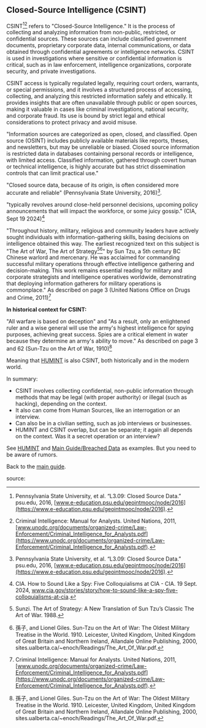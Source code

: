 ## Closed-Source Intelligence (CSINT)

CSINT[^psu][^azdps] refers to "Closed-Source Intelligence." It is the process of collecting and analyzing information from non-public, restricted, or confidential sources. These sources can include classified government documents, proprietary corporate data, internal communications, or data obtained through confidential agreements or intelligence networks. CSINT is used in investigations where sensitive or confidential information is critical, such as in law enforcement, intelligence organizations, corporate security, and private investigations.

CSINT access is typically regulated legally, requiring court orders, warrants, or special permissions, and it involves a structured process of accessing, collecting, and analyzing this restricted information safely and ethically. It provides insights that are often unavailable through public or open sources, making it valuable in cases like criminal investigations, national security, and corporate fraud. Its use is bound by strict legal and ethical considerations to protect privacy and avoid misuse.

"Information sources are categorized as open, closed, and classified. Open source (OSINT) includes publicly available materials like reports, theses, and newsletters, but may be unreliable or biased. Closed source information is restricted data in databases containing personal records or intelligence, with limited access. Classified information, gathered through covert human or technical intelligence, is highly accurate but has strict dissemination controls that can limit practical use."

"Closed source data, because of its origin, is often considered more accurate and reliable" (Pennsylvania State University, 2016)[^psu].

"typically revolves around close-held personnel decisions, upcoming policy announcements that will impact the workforce, or some juicy gossip." (CIA, Sept 19 2024)[^CIA]

"Throughout history, military, religious and community leaders have actively sought individuals with information-gathering skills, basing decisions on intelligence obtained this way. The earliest recognized text on this subject is "The Art of War, The Art of Strategy[^Sunzi][^Tzu]" by Sun Tzu, a 5th century BC Chinese warlord and mercenary. He was acclaimed for commanding successful military operations through effective intelligence gathering and decision-making. This work remains essential reading for military and corporate strategists and intelligence operatives worldwide, demonstrating that deploying information gatherers for military operations is commonplace." As described on page 3 (United Nations Office on Drugs and Crime, 2011)[^azdps]

**In historical context for CSINT:**

"All warfare is based on deception" and "As a result, only an enlightened ruler and a wise general will use the army's highest intelligence for spying purposes, achieving great success. Spies are a critical element in water because they determine an army's ability to move." As described on page 3 and 62 (Sun-Tzu on the Art of War, 1910)[^Tzu]

Meaning that [HUMINT](HUMINT.md) is also CSINT, both historically and in the modern world.

In summary:
- CSINT involves collecting confidential, non-public information through methods that may be legal (with proper authority) or illegal (such as hacking), depending on the context.
- It also can come from Human Sources, like an interrogation or an interview.
- Can also be in a civilian setting, such as job interviews or businesses.
- HUMINT and CSINT overlap, but can be separate; it again all depends on the context. Was it a secret operation or an interview?

See [HUMINT](HUMINT.md) and [Main Guide/Breached Data](../README.md#breached-data) as examples. But you need to be aware of rumors.

Back to the [main guide](../README.md).

source:

[^psu]: Pennsylvania State University, et al. “L3.09: Closed Source Data.” psu.edu, 2016, [www.e-education.psu.edu/geointmooc/node/2016](https://www.e-education.psu.edu/geointmooc/node/2016).

[^azdps]: Criminal Intelligence: Manual for Analysts. United Nations, 2011, [www.unodc.org/documents/organized-crime/Law-Enforcement/Criminal_Intelligence_for_Analysts.pdf](https://www.unodc.org/documents/organized-crime/Law-Enforcement/Criminal_Intelligence_for_Analysts.pdf).

[^Tzu]: 孫子, and Lionel Giles. Sun-Tzu on the Art of War: The Oldest Military Treatise in the World. 1910. Leicester, United Kingdom, United Kingdom of Great Britain and Northern Ireland, Allandale Online Publishing, 2000, sites.ualberta.ca/~enoch/Readings/The_Art_Of_War.pdf.

[^Sunzi]: Sunzi. The Art of Strategy: A New Translation of Sun Tzu’s Classic The Art of War. 1988.

[^CIA]: CIA. How to Sound Like a Spy: Five Colloquialisms at CIA - CIA. 19 Sept. 2024, www.cia.gov/stories/story/how-to-sound-like-a-spy-five-colloquialisms-at-cia.
